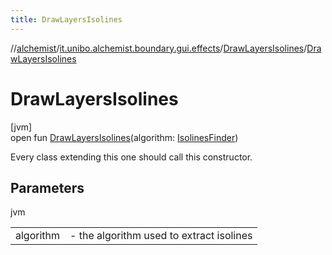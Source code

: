 ```yaml
---
title: DrawLayersIsolines
---
```

//[alchemist](../../../index.html)/[it.unibo.alchemist.boundary.gui.effects](../index.html)/[DrawLayersIsolines](index.html)/[DrawLayersIsolines](-draw-layers-isolines.html)



# DrawLayersIsolines



[jvm]\
open fun [DrawLayersIsolines](-draw-layers-isolines.html)(algorithm: [IsolinesFinder](../../it.unibo.alchemist.boundary.gui.isolines/-isolines-finder/index.html))



Every class extending this one should call this constructor.



## Parameters


jvm

| | |
|---|---|
| algorithm | - the algorithm used to extract isolines |




